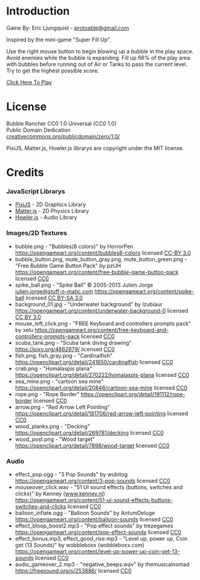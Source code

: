 # Introduction
Game By: Eric Ljungquist - protoable@gmail.com

Inspired by the mini-game "Super Fill Up".

Use the right mouse button to begin blowing up a bubble in the play space. 
Avoid enemies while the bubble is expanding. Fill up 66% of the play area with
bubbles before running out of Air or Tanks to pass the current level. Try to
get the highest possible score.

[Click Here To Play]()

# License
Bubble Rancher CC0 1.0 Universal (CC0 1.0)  
Public Domain Dedication  
[creativecommons.org/publicdomain/zero/1.0/](https://creativecommons.org/publicdomain/zero/1.0/)

PixiJS, Matter.js, Howler.js librarys are copyright under the MIT license.

# Credits
### JavaScript Librarys
- [PixiJS](https://pixijs.com/) - 2D Graphics Library
- [Matter.js](https://brm.io/matter-js/) - 2D Physics Library
- [Howler.js](https://howlerjs.com/) - Audio Library
### Images/2D Textures
- bubble.png - "Bubbles(8 colors)" by HorrorPen https://opengameart.org/content/bubbles8-colors licensed [CC-BY 3.0](https://creativecommons.org/licenses/by/3.0/)
- bubble_button.png, mute_button_gray.png, mute_button_green.png - "Free Bubble Game Button Pack" by pzUH https://opengameart.org/content/free-bubble-game-button-pack licensed [CC0](https://creativecommons.org/publicdomain/zero/1.0/)
- spike_ball.png - "Spike Ball" © 2005-2013 Julien Jorge <julien.jorge@stuff-o-matic.com> https://opengameart.org/content/spike-ball licensed [CC BY-SA 3.0](https://creativecommons.org/licenses/by-sa/3.0/)
- background_01.jpg - "Underwater background" by lzubiaur https://opengameart.org/content/underwater-background-0 licensed [CC BY 3.0](https://creativecommons.org/licenses/by/3.0/)
- mouse_left_click.png - "FREE Keyboard and controllers prompts pack" by xelu https://opengameart.org/content/free-keyboard-and-controllers-prompts-pack licensed [CC0](https://creativecommons.org/publicdomain/zero/1.0/)
- scuba_tank.png - "Scuba tank diving drawing" https://pixy.org/4862879/ licensed [CC0](https://creativecommons.org/publicdomain/zero/1.0/)
- fish.png, fish_gray.png - "Cardinalfish" https://openclipart.org/detail/241650/cardinalfish licensed [CC0](https://creativecommons.org/publicdomain/zero/1.0/)
- crab.png - "Homalaspis plana" https://openclipart.org/detail/270222/homalaspis-plana licensed [CC0](https://creativecommons.org/publicdomain/zero/1.0/)
- sea_mine.png - "cartoon sea mine" https://openclipart.org/detail/20846/cartoon-sea-mine licensed [CC0](https://creativecommons.org/publicdomain/zero/1.0/)
- rope.png - "Rope Border" https://openclipart.org/detail/191112/rope-border licensed [CC0](https://creativecommons.org/publicdomain/zero/1.0/)
- arrow.png - "Red Arrow Left Pointing" https://openclipart.org/detail/181706/red-arrow-left-pointing licensed [CC0](https://creativecommons.org/publicdomain/zero/1.0/)
- wood_planks.png - "Decking" https://openclipart.org/detail/269781/decking licensed [CC0](https://creativecommons.org/publicdomain/zero/1.0/)
- wood_post.png - "Wood target" https://openclipart.org/detail/7898/wood-target licensed [CC0](https://creativecommons.org/publicdomain/zero/1.0/)
### Audio
- effect_pop.ogg - "3 Pop Sounds" by wubitog https://opengameart.org/content/3-pop-sounds licensed [CC0](https://creativecommons.org/publicdomain/zero/1.0/)
- mouseover_click.wav - "51 UI sound effects (buttons, switches and clicks)" by Kenney (www.kenney.nl) https://opengameart.org/content/51-ui-sound-effects-buttons-switches-and-clicks licensed [CC0](https://creativecommons.org/publicdomain/zero/1.0/)
- balloon_inflate.ogg - "Balloon Sounds" by AntumDeluge https://opengameart.org/content/balloon-sounds licensed [CC0](https://creativecommons.org/publicdomain/zero/1.0/)
- effect_bloop_boost2.mp3 - "Pop effect sounds" by trezegames https://opengameart.org/content/pop-effect-sounds licensed [CC0](https://creativecommons.org/publicdomain/zero/1.0/)
- effect_bonus.mp3, effect_good_rise.mp3 - "Level up, power up, Coin get (13 Sounds)" by wobbleboxx (wobbleboxx.com) https://opengameart.org/content/level-up-power-up-coin-get-13-sounds licensed [CC0](https://creativecommons.org/publicdomain/zero/1.0/)
- audio_gameover_2.mp3 - "negative_beeps.wav" by themusicalnomad https://freesound.org/s/253886/ licensed [CC0](https://creativecommons.org/publicdomain/zero/1.0/)